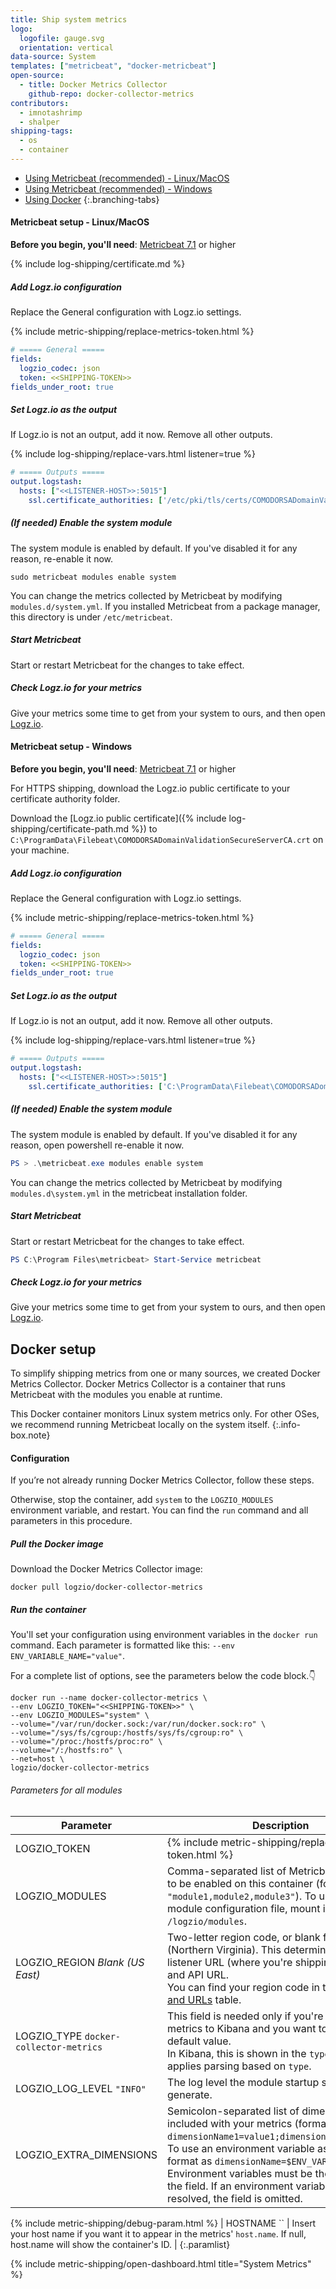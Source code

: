 ```yaml
---
title: Ship system metrics
logo:
  logofile: gauge.svg
  orientation: vertical
data-source: System
templates: ["metricbeat", "docker-metricbeat"]
open-source:
  - title: Docker Metrics Collector
    github-repo: docker-collector-metrics
contributors:
  - imnotashrimp
  - shalper
shipping-tags:
  - os
  - container
---
```


<!-- tabContainer:start -->
<div class="branching-container">

* [Using Metricbeat <span class="sm ital">(recommended) - Linux/MacOS</span>](#metricbeat-config-unix)
* [Using Metricbeat <span class="sm ital">(recommended) - Windows</span>](#metricbeat-config-win)
* [Using Docker](#docker-config)
{:.branching-tabs}

<!-- tab:start -->
<div id="metricbeat-config-unix">

#### Metricbeat setup - Linux/MacOS

**Before you begin, you'll need**:
[Metricbeat 7.1](https://www.elastic.co/guide/en/beats/metricbeat/7.1/metricbeat-installation.html) or higher

<div class="tasklist">

{% include log-shipping/certificate.md %}

##### Add Logz.io configuration

Replace the General configuration with Logz.io settings.

{% include metric-shipping/replace-metrics-token.html %}

```yaml
# ===== General =====
fields:
  logzio_codec: json
  token: <<SHIPPING-TOKEN>>
fields_under_root: true
```

##### Set Logz.io as the output

If Logz.io is not an output, add it now.
Remove all other outputs.

{% include log-shipping/replace-vars.html listener=true %}

```yaml
# ===== Outputs =====
output.logstash:
  hosts: ["<<LISTENER-HOST>>:5015"]
    ssl.certificate_authorities: ['/etc/pki/tls/certs/COMODORSADomainValidationSecureServerCA.crt']
```

##### _(If needed)_ Enable the system module

The system module is enabled by default.
If you've disabled it for any reason, re-enable it now.

```shell
sudo metricbeat modules enable system
```

You can change the metrics collected by Metricbeat by modifying `modules.d/system.yml`.
If you installed Metricbeat from a package manager, this directory is under `/etc/metricbeat`.

##### Start Metricbeat

Start or restart Metricbeat for the changes to take effect.

##### Check Logz.io for your metrics

Give your metrics some time to get from your system to ours, and then open [Logz.io](https://app.logz.io/#/dashboard/kibana).

</div>

</div>
<!-- tab:end -->

<!-- tab:start -->
<div id="metricbeat-config-win">

#### Metricbeat setup - Windows

**Before you begin, you'll need**:
[Metricbeat 7.1](https://www.elastic.co/guide/en/beats/metricbeat/7.1/metricbeat-installation.html#win) or higher

<div class="tasklist">

For HTTPS shipping, download the Logz.io public certificate to your certificate authority folder.

Download the
[Logz.io public certificate]({% include log-shipping/certificate-path.md %})
to `C:\ProgramData\Filebeat\COMODORSADomainValidationSecureServerCA.crt`
on your machine.

##### Add Logz.io configuration

Replace the General configuration with Logz.io settings.

{% include metric-shipping/replace-metrics-token.html %}

```yaml
# ===== General =====
fields:
  logzio_codec: json
  token: <<SHIPPING-TOKEN>>
fields_under_root: true
```

##### Set Logz.io as the output

If Logz.io is not an output, add it now.
Remove all other outputs.

{% include log-shipping/replace-vars.html listener=true %}

```yaml
# ===== Outputs =====
output.logstash:
  hosts: ["<<LISTENER-HOST>>:5015"]
    ssl.certificate_authorities: ['C:\ProgramData\Filebeat\COMODORSADomainValidationSecureServerCA.crt']
```

##### _(If needed)_ Enable the system module

The system module is enabled by default.
If you've disabled it for any reason, open powershell re-enable it now.

```powershell
PS > .\metricbeat.exe modules enable system
```

You can change the metrics collected by Metricbeat by modifying `modules.d\system.yml` in the metricbeat installation folder.

##### Start Metricbeat

Start or restart Metricbeat for the changes to take effect.

```powershell
PS C:\Program Files\metricbeat> Start-Service metricbeat
```

##### Check Logz.io for your metrics

Give your metrics some time to get from your system to ours, and then open [Logz.io](https://app.logz.io/#/dashboard/kibana).

</div>

</div>
<!-- tab:end -->

<!-- tab:start -->
<div id="docker-config">

## Docker setup

To simplify shipping metrics from one or many sources,
we created Docker Metrics Collector.
Docker Metrics Collector is a container
that runs Metricbeat with the modules you enable at runtime.

This Docker container monitors Linux system metrics only.
For other OSes, we recommend running Metricbeat locally on the system itself.
{:.info-box.note}

#### Configuration

If you’re not already running Docker Metrics Collector, follow these steps.

Otherwise, stop the container, add
`system`
to the `LOGZIO_MODULES` environment variable,
and restart.
You can find the `run` command and all parameters
in this procedure.

<div class="tasklist">

##### Pull the Docker image

Download the Docker Metrics Collector image:

```shell
docker pull logzio/docker-collector-metrics
```

##### Run the container

You'll set your configuration using environment variables
in the `docker run` command.
Each parameter is formatted like this:
`--env ENV_VARIABLE_NAME="value"`.

For a complete list of options, see the parameters below the code block.👇

```shell
docker run --name docker-collector-metrics \
--env LOGZIO_TOKEN="<<SHIPPING-TOKEN>>" \
--env LOGZIO_MODULES="system" \
--volume="/var/run/docker.sock:/var/run/docker.sock:ro" \
--volume="/sys/fs/cgroup:/hostfs/sys/fs/cgroup:ro" \
--volume="/proc:/hostfs/proc:ro" \
--volume="/:/hostfs:ro" \
--net=host \
logzio/docker-collector-metrics
```

###### Parameters for all modules

| Parameter | Description |
|---|---|
| LOGZIO_TOKEN <span class="required-param"></span> | {% include metric-shipping/replace-metrics-token.html %} |
| LOGZIO_MODULES <span class="required-param"></span> | Comma-separated list of Metricbeat modules to be enabled on this container (formatted as `"module1,module2,module3"`). To use a custom module configuration file, mount its folder to `/logzio/modules`. |
| LOGZIO_REGION <span class="default-param">_Blank (US East)_</span> | Two-letter region code, or blank for US East (Northern Virginia). This determines your listener URL (where you're shipping the logs to) and API URL. <br> You can find your region code in the [Regions and URLs]({{site.baseurl}}/user-guide/accounts/account-region.html#regions-and-urls) table. |
| LOGZIO_TYPE <span class="default-param">`docker-collector-metrics`</span> | This field is needed only if you're shipping metrics to Kibana and you want to override the default value. <br> In Kibana, this is shown in the `type` field. Logz.io applies parsing based on `type`. |
| LOGZIO_LOG_LEVEL <span class="default-param">`"INFO"`</span> | The log level the module startup scripts will generate. |
| LOGZIO_EXTRA_DIMENSIONS | Semicolon-separated list of dimensions to be included with your metrics (formatted as `dimensionName1=value1;dimensionName2=value2`). <br> To use an environment variable as a value, format as `dimensionName=$ENV_VAR_NAME`. Environment variables must be the only value in the field. If an environment variable can't be resolved, the field is omitted. |
{% include metric-shipping/debug-param.html %}
| HOSTNAME <span class="default-param">``</span> | Insert your host name if you want it to appear in the metrics' `host.name`. If null, host.name will show the container's ID. |
{:.paramlist}

{% include metric-shipping/open-dashboard.html title="System Metrics" %}

</div>

</div>
<!-- tab:end -->

</div>
<!-- tabContainer:end -->
